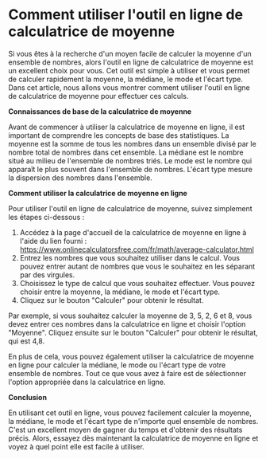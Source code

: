 Comment utiliser l'outil en ligne de calculatrice de moyenne
============================================================

Si vous êtes à la recherche d'un moyen facile de calculer la moyenne d'un ensemble de nombres, alors l'outil en ligne de calculatrice de moyenne est un excellent choix pour vous. Cet outil est simple à utiliser et vous permet de calculer rapidement la moyenne, la médiane, le mode et l'écart type. Dans cet article, nous allons vous montrer comment utiliser l'outil en ligne de calculatrice de moyenne pour effectuer ces calculs.

**Connaissances de base de la calculatrice de moyenne**

Avant de commencer à utiliser la calculatrice de moyenne en ligne, il est important de comprendre les concepts de base des statistiques. La moyenne est la somme de tous les nombres dans un ensemble divisé par le nombre total de nombres dans cet ensemble. La médiane est le nombre situé au milieu de l'ensemble de nombres triés. Le mode est le nombre qui apparaît le plus souvent dans l'ensemble de nombres. L'écart type mesure la dispersion des nombres dans l'ensemble.

**Comment utiliser la calculatrice de moyenne en ligne**

Pour utiliser l'outil en ligne de calculatrice de moyenne, suivez simplement les étapes ci-dessous :

1. Accédez à la page d'accueil de la calculatrice de moyenne en ligne à l'aide du lien fourni : <https://www.onlinecalculatorsfree.com/fr/math/average-calculator.html>
2. Entrez les nombres que vous souhaitez utiliser dans le calcul. Vous pouvez entrer autant de nombres que vous le souhaitez en les séparant par des virgules.
3. Choisissez le type de calcul que vous souhaitez effectuer. Vous pouvez choisir entre la moyenne, la médiane, le mode et l'écart type.
4. Cliquez sur le bouton "Calculer" pour obtenir le résultat.

Par exemple, si vous souhaitez calculer la moyenne de 3, 5, 2, 6 et 8, vous devez entrer ces nombres dans la calculatrice en ligne et choisir l'option "Moyenne". Cliquez ensuite sur le bouton "Calculer" pour obtenir le résultat, qui est 4,8.

En plus de cela, vous pouvez également utiliser la calculatrice de moyenne en ligne pour calculer la médiane, le mode ou l'écart type de votre ensemble de nombres. Tout ce que vous avez à faire est de sélectionner l'option appropriée dans la calculatrice en ligne.

**Conclusion**

En utilisant cet outil en ligne, vous pouvez facilement calculer la moyenne, la médiane, le mode et l'écart type de n'importe quel ensemble de nombres. C'est un excellent moyen de gagner du temps et d'obtenir des résultats précis. Alors, essayez dès maintenant la calculatrice de moyenne en ligne et voyez à quel point elle est facile à utiliser.